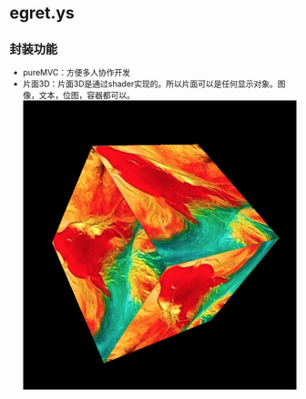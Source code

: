 # egret.ys

## 封装功能
- pureMVC：方便多人协作开发
- 片面3D：片面3D是通过shader实现的。所以片面可以是任何显示对象。图像，文本，位图，容器都可以。
![](resource/ys3d.jpg)